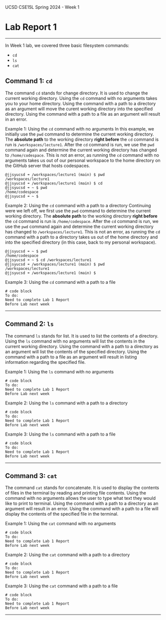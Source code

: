 UCSD CSE15L Spring 2024 - Week 1
# Lab Report 1 
---
In Week 1 lab, we covered three basic filesystem commands: 
* `cd`
* `ls`
* `cat`

## Command 1: `cd`

The command `cd` stands for change directory. It is used to change the current working directory. Using the `cd` command with no arguments takes you to your home directory. Using the command with a path to a directory as an argument will move the curent working directory into the specified directory. Using the command with a path to a file as an argument will result in an error. 

Example 1: Using the `cd` command with no arguments
In this example, we initially use the `pwd` command to determine the current working directory. The **absolute path** to the working directory **right before** the `cd` command is run is `/workspaces/lecture1`. After the `cd` command is run, we use the `pwd` command again and determine the current working directory has changed to `/home/codespace`. This is not an error, as running the `cd` command with no arguments takes us out of our personal workspace to the home directory on the GitHub server that hosts codespaces.
```
@jjsyucsd ➜ /workspaces/lecture1 (main) $ pwd 
/workspaces/lecture1 
@jjsyucsd ➜ /workspaces/lecture1 (main) $ cd
@jjsyucsd ➜ ~ $ pwd
/home/codespace
@jjsyucsd ➜ ~ $ 
```


Example 2: Using the `cd` command with a path to a directory
Continuing were we left off, we first use the `pwd` command to determine the current working directory. The **absolute path** to the working directory **right before** the `cd` command is run is `/home/codespace`. After the `cd` command is run, we use the `pwd` command again and determine the current working directory has changed to `/workspaces/lecture1`. This is not an error, as running the `cd` command with a path to a directory takes us out of the home directory and into the specified directory (in this case, back to my personal workspace).
```
@jjsyucsd ➜ ~ $ pwd
/home/codespace
@jjsyucsd ➜ ~ $ cd /workspaces/lecture1
@jjsyucsd ➜ /workspaces/lecture1 (main) $ pwd
/workspaces/lecture1
@jjsyucsd ➜ /workspaces/lecture1 (main) $ 
```

Example 3: Using the `cd` command with a path to a file
```
# code block
To do: 
Need to complete Lab 1 Report
Before Lab next week
```

---
## Command 2: `ls`

The command `ls` stands for list. It is used to list the contents of a directory. Using the `ls` command with no arguments will list the contents in the current working directory. Using the command with a path to a directory as an argument will list the contents of the specified directory. Using the command with a path to a file as an argument will result in listing information regarding the specified file.

Example 1: Using the `ls` command with no arguments
```
# code block
To do: 
Need to complete Lab 1 Report
Before Lab next week
```

Example 2: Using the `ls` command with a path to a directory
```
# code block
To do: 
Need to complete Lab 1 Report
Before Lab next week
```

Example 3: Using the `ls` command with a path to a file
```
# code block
To do: 
Need to complete Lab 1 Report
Before Lab next week
```

---
## Command 3: `cat`

The command `cat` stands for concatenate. It is used to display the contents of files in the terminal by reading and printing file contents. Using the command with no arguments allows the user to type what text they would like to print to terminal. Using the command with a path to a directory as an argument will result in an error. Using the command with a path to a file will display the contents of the specified file in the terminal.

Example 1: Using the `cat` command with no arguments
```
# code block
To do: 
Need to complete Lab 1 Report
Before Lab next week
```

Example 2: Using the `cat` command with a path to a directory
```
# code block
To do: 
Need to complete Lab 1 Report
Before Lab next week
```

Example 3: Using the `cat` command with a path to a file
```
# code block
To do: 
Need to complete Lab 1 Report
Before Lab next week
```

---
